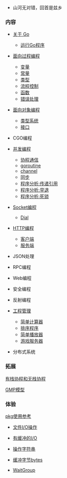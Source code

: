 
* 山河无对错，回首是兹乡

### 内容

* [关于 Go](ch01)
   * [运行Go程序](ch01/01_运行Go程序.md)

* [面向过程编程](ch02)
   * [变量](ch02/01_变量.md)
   * [常量](ch02/02_常量.md)
   * [类型](ch02/03_类型.md)
   * [流程控制](ch02/04_流程控制.md)
   * [函数](ch02/05_函数.md)
   * [错误处理](ch02/06_错误处理.md)

* [面向对象编程](ch03)
   * [类型系统](ch03/01_类型系统.md)
   * [接口](ch03/02_接口.md)

* CGO编程

* [并发编程](ch05)
   * [协程通信](ch05/01_协程通信.md)
   * [goroutine](ch05/02_goroutine.md)
   * [channel](ch05/03_channel.md)
   * [同步](ch05/04_同步.md)
   * [程序分析:传递引用](ch05/10_程序分析_传递引用.md)
   * [程序分析:早退](ch05/10_程序分析_早退.md)
   * [程序分析:死锁](ch05/10_程序分析_死锁.md)

* [Socket编程](ch06)
   * [Dial](ch06/01_Dial.md)

* [HTTP编程](ch07)
   * [客户端](ch07/01_Clinet.md)
   * [服务端](ch07/02_Server.md)

* JSON处理

* RPC编程

* Web编程

* 安全编程

* 反射编程

* [工程管理](ch10)
   * [简单计算器](ch10/01_calc)
   * [排序程序](ch10/02_sorter)
   * [简单播放器](ch10/03_musicplayer)
   * [游戏服务器](ch10/04_gameserver)

* 分布式系统


### 拓展

[有栈协程和无栈协程](https://zhuanlan.zhihu.com/p/330606651?utm_source=qq&utm_medium=social&utm_oi=736889433357307904)

[GMP模型](https://www.cnblogs.com/sunsky303/p/9705727.html)


### 体验

[pkg使用参考](https://docs.studygolang.com/pkg/)


* [文件I/O操作](ex01/01_file.md)
* [有缓冲的I/O](ex01/02_bufio.md)

* [操作字符串](ex02/01_strings.md)
* [缓冲字节bytes](ex02/02_bytes.md)

* [WaitGroup](ex03/01_WaitGroup.md)
